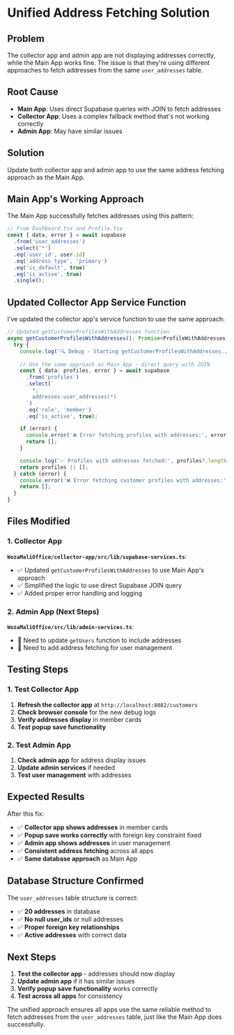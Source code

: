 # Unified Address Fetching Solution

## Problem
The collector app and admin app are not displaying addresses correctly, while the Main App works fine. The issue is that they're using different approaches to fetch addresses from the same `user_addresses` table.

## Root Cause
- **Main App**: Uses direct Supabase queries with JOIN to fetch addresses
- **Collector App**: Uses a complex fallback method that's not working correctly
- **Admin App**: May have similar issues

## Solution
Update both collector app and admin app to use the same address fetching approach as the Main App.

## Main App's Working Approach

The Main App successfully fetches addresses using this pattern:

```typescript
// From Dashboard.tsx and Profile.tsx
const { data, error } = await supabase
  .from('user_addresses')
  .select('*')
  .eq('user_id', user.id)
  .eq('address_type', 'primary')
  .eq('is_default', true)
  .eq('is_active', true)
  .single();
```

## Updated Collector App Service Function

I've updated the collector app's service function to use the same approach:

```typescript
// Updated getCustomerProfilesWithAddresses function
async getCustomerProfilesWithAddresses(): Promise<ProfileWithAddresses[]> {
  try {
    console.log('🔍 Debug - Starting getCustomerProfilesWithAddresses...');
    
    // Use the same approach as Main App - direct query with JOIN
    const { data: profiles, error } = await supabase
      .from('profiles')
      .select(`
        *,
        addresses:user_addresses(*)
      `)
      .eq('role', 'member')
      .eq('is_active', true);

    if (error) {
      console.error('❌ Error fetching profiles with addresses:', error);
      return [];
    }

    console.log('✅ Profiles with addresses fetched:', profiles?.length || 0);
    return profiles || [];
  } catch (error) {
    console.error('❌ Error fetching customer profiles with addresses:', error)
    return [];
  }
}
```

## Files Modified

### 1. Collector App
**`WozaMaliOffice/collector-app/src/lib/supabase-services.ts`**:
- ✅ Updated `getCustomerProfilesWithAddresses` to use Main App's approach
- ✅ Simplified the logic to use direct Supabase JOIN query
- ✅ Added proper error handling and logging

### 2. Admin App (Next Steps)
**`WozaMaliOffice/src/lib/admin-services.ts`**:
- 🔄 Need to update `getUsers` function to include addresses
- 🔄 Need to add address fetching for user management

## Testing Steps

### 1. Test Collector App
1. **Refresh the collector app** at `http://localhost:8082/customers`
2. **Check browser console** for the new debug logs
3. **Verify addresses display** in member cards
4. **Test popup save functionality**

### 2. Test Admin App
1. **Check admin app** for address display issues
2. **Update admin services** if needed
3. **Test user management** with addresses

## Expected Results

After this fix:
- ✅ **Collector app shows addresses** in member cards
- ✅ **Popup save works correctly** with foreign key constraint fixed
- ✅ **Admin app shows addresses** in user management
- ✅ **Consistent address fetching** across all apps
- ✅ **Same database approach** as Main App

## Database Structure Confirmed

The `user_addresses` table structure is correct:
- ✅ **20 addresses** in database
- ✅ **No null user_ids** or null addresses
- ✅ **Proper foreign key relationships**
- ✅ **Active addresses** with correct data

## Next Steps

1. **Test the collector app** - addresses should now display
2. **Update admin app** if it has similar issues
3. **Verify popup save functionality** works correctly
4. **Test across all apps** for consistency

The unified approach ensures all apps use the same reliable method to fetch addresses from the `user_addresses` table, just like the Main App does successfully.
